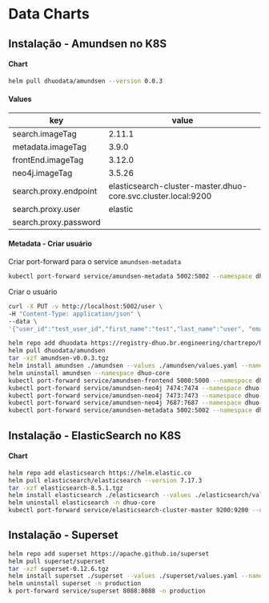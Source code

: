 # Data Charts

## Instalação -  Amundsen no K8S

#### Chart

```sh
helm pull dhuodata/amundsen --version 0.0.3
```

#### Values

| key | value |
| -- | --| 
| search.imageTag | 2.11.1 |
| metadata.imageTag | 3.9.0 |
| frontEnd.imageTag | 3.12.0 |
| neo4j.imageTag | 3.5.26 |
| search.proxy.endpoint | elasticsearch-cluster-master.dhuo-core.svc.cluster.local:9200 |
| search.proxy.user | elastic |
| search.proxy.password | <secret> |

#### Metadata - Criar usuário

Criar port-forward para o service `amundsen-metadata`

```sh
kubectl port-forward service/amundsen-metadata 5002:5002 --namespace dhuo-core 
```

Criar o usuário 

```sh
curl -X PUT -v http://localhost:5002/user \
-H "Content-Type: application/json" \
--data \
'{"user_id":"test_user_id","first_name":"test","last_name":"user", "email":"test_user_id@mail.com"}'
```

```sh
helm repo add dhuodata https://registry-dhuo.br.engineering/chartrepo/helm-data
helm pull dhuodata/amundsen
tar -xzf amundsen-v0.0.3.tgz
helm install amundsen ./amundsen --values ./amundsen/values.yaml --namespace dhuo-core --create-namespace 
helm uninstall amundsen --namespace dhuo-core 
kubectl port-forward service/amundsen-frontend 5000:5000 --namespace dhuo-core
kubectl port-forward service/amundsen-neo4j 7474:7474 --namespace dhuo-core
kubectl port-forward service/amundsen-neo4j 7473:7473 --namespace dhuo-core
kubectl port-forward service/amundsen-neo4j 7687:7687 --namespace dhuo-core 
kubectl port-forward service/amundsen-metadata 5002:5002 --namespace dhuo-core 

```

## Instalação - ElasticSearch no K8S

#### Chart

```sh
helm repo add elasticsearch https://helm.elastic.co
helm pull elasticsearch/elasticsearch --version 7.17.3
tar -xzf elasticsearch-8.5.1.tgz 
helm install elasticsearch ./elasticsearch --values ./elasticsearch/values.yaml --namespace dhuo-core --create-namespace 
helm uninstall elasticsearch -n dhuo-core 
kubectl port-forward service/elasticsearch-cluster-master 9200:9200 --namespace dhuo-core
```

## Instalação - Superset

```sh
helm repo add superset https://apache.github.io/superset
helm pull superset/superset
tar -xzf superset-0.12.6.tgz
helm install superset ./superset --values ./superset/values.yaml --namespace production --create-namespace 
helm uninstall superset -n production
k port-forward service/superset 8088:8088 -n production
```
